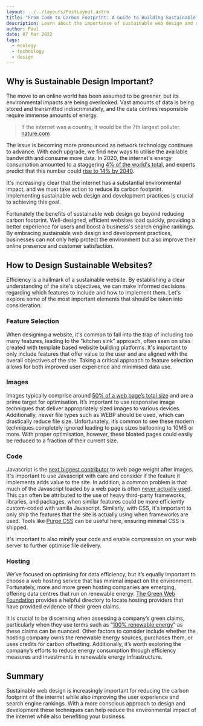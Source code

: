 ```yaml
---
layout: ../../layouts/PostLayout.astro
title: "From Code to Carbon Footprint: A Guide to Building Sustainable Websites"
description: Learn about the importance of sustainable web design and development practices for reducing the carbon footprint of the internet while also improving user experience and search engine rankings.
author: Paul
date: 07 Mar 2022
tags:
  - ecology
  - technology
  - design
---
```


## Why is Sustainable Design Important?

The move to an online world has been assumed to be greener, but its environmental impacts are being overlooked. Vast amounts of data is being stored and transmitted indiscriminately, and the data centres responsible require immense amounts of energy.

> <span>If the internet was a country, it would be the 7th largest polluter.</span>
>[nature.com](https://www.nature.com/articles/d41586-018-06610-y)

The issue is becoming more pronounced as network technology continues to advance. With each upgrade, we find new ways to utilise the available bandwidth and consume more data. In 2020, the internet's energy consumption amounted to a staggering [4% of the world's total](https://www.theguardian.com/environment/2017/dec/11/tsunami-of-data-could-consume-fifth-global-electricity-by-2025), and experts predict that this number could [rise to 14% by 2040](https://www.theguardian.com/environment/2017/dec/11/tsunami-of-data-could-consume-fifth-global-electricity-by-2025).

It's increasingly clear that the internet has a substantial environmental impact, and we must take action to reduce its carbon footprint. Implementing sustainable web design and development practices is crucial to achieving this goal.

Fortunately the benefits of sustainable web design go beyond reducing carbon footprint. Well-designed, efficient websites load quickly, providing a better experience for users and boost a business's search engine rankings. By embracing sustainable web design and development practices, businesses can not only help protect the environment but also improve their online presence and customer satisfaction.

## How to Design Sustainable Websites?

Efficiency is a hallmark of a sustainable website. By establishing a clear understanding of the site's objectives, we can make informed decisions regarding which features to include and how to implement them. Let's explore some of the most important elements that should be taken into consideration.

### Feature Selection

When designing a website, it's common to fall into the trap of including too many features, leading to the "kitchen sink" approach, often seen on sites created with template based website building platforms. It's important to only include features that offer value to the user and are aligned with the overall objectives of the site. Taking a critical approach to feature selection allows for both improved user experience and minimised data use.

### Images

Images typically comprise around [50% of a web page’s total size](https://almanac.httparchive.org/en/2022/page-weight#fig-8) and are a prime target for optimisation. It’s important to use responsive image techniques that deliver appropriately sized images to various devices. Additionally, newer file types such as WEBP should be used, which can drastically reduce file size. Unfortunately, it’s common to see these modern techniques completely ignored leading to page sizes ballooning to 10MB or more. With proper optimisation, however, these bloated pages could easily be reduced to a fraction of their current size.

### Code

Javascript is the [next biggest contributor](https://almanac.httparchive.org/en/2022/page-weight#fig-8) to web page weight after images. It's important to use Javascript with care and consider if the feature it implements adds value to the site. In addition, a common problem is that much of the Javascript loaded by a web page is often [never actually used](https://almanac.httparchive.org/en/2022/javascript#fig-2). This can often be attributed to the use of heavy third-party frameworks, libraries, and packages, when similar features could be more efficiently custom-coded with vanilla Javascript. Similarly, with CSS, it's important to only ship the features that the site is actually using when frameworks are used. Tools like [Purge CSS](https://github.com/FullHuman/purgecss) can be useful here, ensuring minimal CSS is shipped.

It's important to also minify your code and enable compression on your web server to further optimise file delivery.

### Hosting

We’ve focused on optimising for data efficiency, but it’s equally important to choose a web hosting service that has minimal impact on the environment. Fortunately, more and more green hosting companies are emerging, offering data centres that run on renewable energy. [The Green Web Foundation](https://www.thegreenwebfoundation.org/directory/) provides a helpful directory to locate hosting providers that have provided evidence of their green claims.

It is crucial to be discerning when assessing a company’s green claims, particularly when they use terms such as “[100% renewable energy](https://www.forbes.com/sites/joshuarhodes/2018/08/21/what-does-100-renewable-energy-really-mean/?sh=2dbe3fa51ac8)” as these claims can be nuanced. Other factors to consider include whether the hosting company owns the renewable energy sources, purchases them, or uses credits for carbon offsetting. Additionally, it’s worth exploring the company’s efforts to reduce energy consumption through efficiency measures and investments in renewable energy infrastructure.

## Summary

Sustainable web design is increasingly important for reducing the carbon footprint of the internet while also improving the user experience and search engine rankings. With a more conscious approach to design and development these techniques can help reduce the environmental impact of the internet while also benefiting your business.


